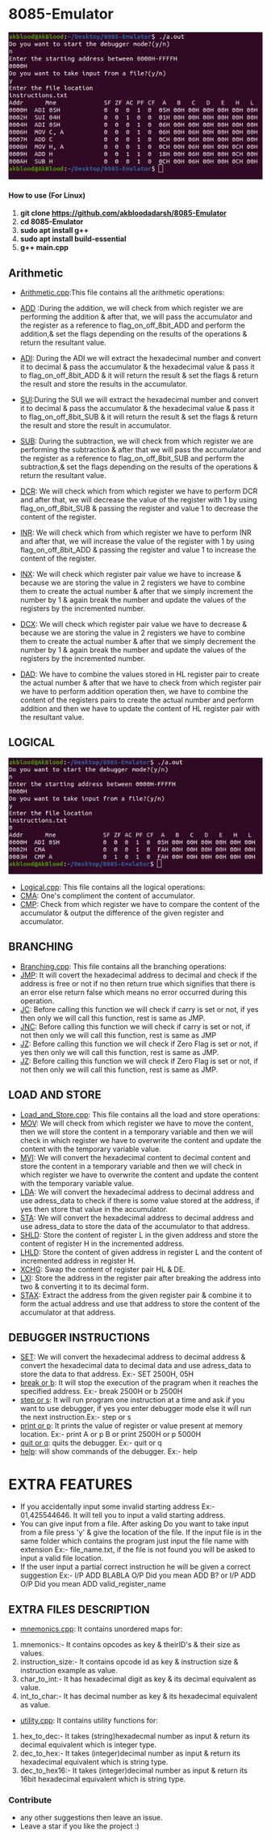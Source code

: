 # 8085-Emulator
<p align="center">
  <img src="https://github.com/akbloodadarsh/None-of-your-concern/blob/master/8085-Emulator/8085_working.png">
</p>

#### How to use (For Linux)
1. **git clone https://github.com/akbloodadarsh/8085-Emulator**
2. **cd 8085-Emulator**
3. **sudo apt install g++**
4. **sudo apt install build-essential**
5. **g++ main.cpp**


## Arithmetic
- <a href="https://github.com/akbloodadarsh/8085-Emulator/blob/master/Arithmetic.cpp">Arithmetic.cpp</a>:This file contains all the arithmetic operations:

-  <a href="https://www.tutorialspoint.com/instruction-type-add-r-in-8085-microprocessor">ADD</a> :During the addition, we will check from which register we are performing the addition & after that, we will pass the accumulator and the register as a reference to flag_on_off_8bit_ADD and perform the addition,& set the flags depending on the results of the operations & return the resultant value.

-  <a href="https://www.tutorialspoint.com/instruction-type-adi-d8-in-8085-microprocessor#:~:text=In%208085%20Instruction%20set%2C%20ADI,immediate%20data%20to%20the%20Accumulator.&text=It%20occupies%202%2DBytes%20in,affected%20based%20on%20the%20result.">ADI</a>: During the ADI we will extract the hexadecimal number and convert it to decimal & pass the accumulator & the hexadecimal value & pass it to flag_on_off_8bit_ADD & it will return the result & set the flags & return the result and store the results in the accumulator.

-  <a href="https://www.tutorialspoint.com/instruction-type-sui-d8-in-8085-microprocessor">SUI</a>:During the SUI we will extract the hexadecimal number and convert it to decimal & pass the accumulator & the hexadecimal value & pass it to flag_on_off_8bit_SUB & it will return the result & set the flags & return the result and store the result in accumulator.

-  <a href="https://www.tutorialspoint.com/instruction-type-sub-r-in-8085-microprocessor">SUB</a>: During the subtraction, we will check from which register we are performing the subtraction & after that we will pass the accumulator and the register as a reference to flag_on_off_8bit_SUB and perform the subtraction,& set the flags depending on the results of the operations & return the resultant value.

- <a href="https://www.tutorialspoint.com/instruction-type-dcr-r-in-8085-microprocessor">DCR</a>: We will check which from which register we have to perform DCR and after that, we will decrease the value of the register with 1 by using flag_on_off_8bit_SUB & passing the register and value 1 to decrease the content of the register.

- <a href="https://www.tutorialspoint.com/instruction-type-inr-r-in-8085-microprocessor#:~:text=In%208085%20Instruction%20set%2C%20INR,M%20pointed%20by%20HL%20pair.&text=This%20instruction%20is%20used%20to,increased%20by%20amount%201%20only.">INR</a>: We will check which from which register we have to perform INR and after that, we will increase the value of the register with 1 by using flag_on_off_8bit_ADD & passing the register and value 1 to increase the content of the register.

- <a href="https://www.tutorialspoint.com/instruction-type-inx-rp-in-8085-microprocessor#:~:text=In%208085%20Instruction%20set%2C%20INX,of%20the%20following%20register%20pairs.&text=A%20register%20pair%20is%20generally,store%2016%2Dbit%20memory%20address.">INX</a>: We will check which register pair value we have to increase & because we are storing the value in 2 registers we have to combine them to create the actual number & after that we simply increment the number by 1 & again break the number and update the values of the registers by the incremented number.

- <a href="https://www.tutorialspoint.com/instruction-type-dcx-sp-in-8085-microprocessor#:~:text=In%208085%20Instruction%20set%2C%20DCX,only%201%2DByte%20in%20memory.">DCX</a>: We will check which register pair value we have to decrease & because we are storing the value in 2 registers we have to combine them to create the actual number & after that we simply decrement the number by 1 & again break the number and update the values of the registers by the incremented number.

- <a href="https://www.tutorialspoint.com/instruction-type-dad-rp-in-8085-microprocessor">DAD</a>: We have to combine the values stored in HL register pair to create the actual number & after that we have to check from which register pair we have to perform addition operation then, we have to combine the content of the registers pairs to create the actual number and perform addition and then we have to update the content of HL register pair with the resultant value.

## LOGICAL
<p align="center">
  <img src="https://github.com/akbloodadarsh/None-of-your-concern/blob/master/8085-Emulator/logical.png">
</p>

- <a href="https://github.com/akbloodadarsh/8085-Emulator/blob/master/Logical.cpp">Logical.cpp</a>: This file contains all the logical operations:
- <a href="https://www.tutorialspoint.com/instruction-to-complement-accumulator-in-8085-microprocessor">CMA</a>: One's compliment the content of accumulator.
- <a href="#">CMP</a>: Check from which register we have to compare the content of the accumulator & output the difference of the given register and accumulator.

## BRANCHING
- <a href="https://github.com/akbloodadarsh/8085-Emulator/blob/master/Branching.cpp">Branching.cpp</a>: This file contains all the branching operations:
- <a href="#">JMP</a>: It will covert the hexadecimal address to decimal and check if the address is free or not if no then return true which signifies that there is an error else return false which means no error occurred during this operation.
- <a href="#">JC</a>: Before calling this function we will check if carry is set or not, if yes then only we will call this function, rest is same as JMP.
- <a href="#">JNC</a>: Before calling this function we will check if carry is set or not, if not then only we will call this function, rest is same as JMP
- <a href="https://www.tutorialspoint.com/jump-if-zero-jz-result-in-8085-microprocessor">JZ</a>: Before calling this function we will check if Zero Flag is set or not, if yes then only we will call this function, rest is same as JMP.
- <a href="https://www.tutorialspoint.com/jump-if-zero-jz-result-in-8085-microprocessor">JZ</a>: Before calling this function we will check if Zero Flag is set or not, if not then only we will call this function, rest is same as JMP.

## LOAD AND STORE
- <a href="https://github.com/akbloodadarsh/8085-Emulator/blob/master/Load_and_Store.cpp">Load_and_Store.cpp</a>: This file contains all the load and store operations:
- <a href="#">MOV</a>: We will check from which register we have to move the content, then we will store the content in a temporary variable and then we will check in which register we have to overwrite the content and update the content with the temporary variable value.
- <a href="#">MVI</a>: We will convert the hexadecimal content to decimal content and store the content in a temporary variable and then we will check in which register we have to overwrite the content and update the content with the temporary variable value.
- <a href="#">LDA</a>: We will convert the hexadecimal address to decimal address and use adress_data to check if there is some value stored at the address, if yes then store that value in the accumulator.
- <a href="#">STA</a>: We will convert the hexadecimal address to decimal address and use adress_data to store the data of the accumulator to that address.
- <a href="#">SHLD</a>: Store the content of register L in the given address and store the content of register H in the incremented address.
- <a href="#">LHLD</a>: Store the content of given address in register L and the content of incremented address in register H.
- <a href="#">XCHG</a>: Swap the content of register pair HL & DE.
- <a href="#">LXI</a>: Store the address in the register pair after breaking the address into two & converting it to its decimal form.
- <a href="#">STAX</a>: Extract the address from the given register pair & combine it to form the actual address and use that address to store the content of the accumulator at that address.


## DEBUGGER INSTRUCTIONS
- <a href="#">SET</a>: We will convert the hexadecimal address to decimal address & convert the hexadecimal data to decimal data and use adress_data to store the data to that address. Ex:- SET 2500H, 05H
- <a href="#">break or b</a>: It will stop the execution of the pragram when it reaches the specified address. Ex:- break 2500H or b 2500H
- <a href="#">step or s</a>: It will run program one instruction at a time and ask if you want to use debugger, if yes you enter debugger mode else it will run the next instruction.Ex:- step or s
- <a href="#">print or p</a>: It prints the value of register or value present at memory location. Ex:- print A or p B or print 2500H or p 5000H 
- <a href="#">quit or q</a>: quits the debugger. Ex:- quit or q
- <a href="#">help</a>: will show commands of the debugger. Ex:- help


# EXTRA FEATURES
- If you accidentally input some invalid starting address Ex:- 01,425544646. It will tell you to input a valid starting address.
- You can give input from a file. After asking Do you want to take input from a file press 'y' & give the location of the file. If the input file is in the same folder which contains the program just input the file name with extension Ex:- file_name.txt, if the file is not found you will be asked to input a valid file location.
- If the user input a partial correct instruction he will be given a correct suggestion Ex:- I/P ADD BLABLA  O/P Did you mean ADD B? or I/P ADD O/P Did you mean ADD valid_register_name

## EXTRA FILES DESCRIPTION
- <a href="#">mnemonics.cpp</a>: It contains unordered maps for:
<ol> 
 <li>mnemonics:- It contains opcodes as key & theirID's & their size as values.</li>
 <li>instruction_size:- It contains opcode id as key & instruction size & instruction example as value.</li>
 <li>char_to_int:- It has hexadecimal digit as key & its decimal equivalent as value.</li>
 <li>int_to_char:- It has decimal number as key & its hexadecimal equivalent as value.</li>
</ol>

- <a href="#">utility.cpp</a>: It contains utility functions for:
<ol> 
 <li>hex_to_dec:- It takes (string)hexadecmal number as input & return its decimal equivalent which is integer type.</li>
 <li>dec_to_hex:- It takes  (integer)decimal number as input & return its hexadecimal equivalent which is string type.</li>
 <li>dec_to_hex16:- It takes  (integer)decimal number as input & return its 16bit hexadecimal equivalent which is string type.</li>
</ol>

### Contribute

- any other suggestions then leave an issue.
- Leave a star if you like the project :)
